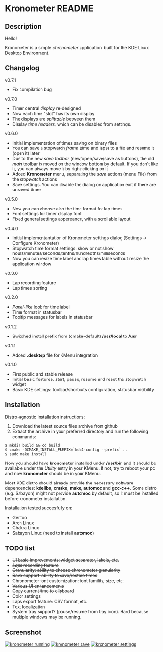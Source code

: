 Kronometer README
=================

Description
-----------
Hello!

Kronometer is a simple *chronometer* application, built for the KDE Linux Desktop Environment.

Changelog
---------
v0.7.1
* Fix compilation bug

v0.7.0
* Timer central *display* re-designed
* Now each time "slot" has its own display
* The displays are *splittable* between them
* Display *time headers*, which can be disabled from settings.

v0.6.0
* Initial implementation of times saving on binary files
* You can save a stopwatch *frame* (time and laps) to a file and resume it (open it) later
* Due to the new *save toolbar* (new/open/save/save as buttons), the old *main* toolbar is moved on the window bottom by default. If you don't like it, you can always move it by right-clicking on it
* Added **Kronometer** menu, separating the *save* actions (menu File) from the *stopwatch* actions
* Save settings. You can disable the dialog on application exit if there are unsaved times

v0.5.0
* Now you can choose also the time format for lap times
* Font settings for timer display font
* Fixed general settings appereance, with a scrollable layout

v0.4.0
* Initial implementantation of Kronometer settings dialog (Settings -> Configure Kronometer)
* Stopwatch time format settings: show or not show hours/minutes/seconds/tenths/hundredths/milliseconds
* Now you can resize time label and lap times table without resize the application window

v0.3.0
* Lap recording feature
* Lap times sorting

v0.2.0
* *Panel-like* look for time label
* Time format in statusbar
* Tooltip messages for labels in statusbar

v0.1.2
* Switched install prefix from (cmake-default) **/usr/local** to **/usr**

v0.1.1
* Added **.desktop** file for KMenu integration

v0.1.0
* First public and stable release
* Initial basic features: start, pause, resume and reset the stopwatch widget
* Basic KDE settings: toolbar/shortcuts configuration, statusbar visibility

Installation
------------

Distro-agnostic installation instructions:

1. Download the latest source files archive from github
2. Extract the archive in your preferred directory and run the following commands:

```
$ mkdir build && cd build
$ cmake -DCMAKE_INSTALL_PREFIX=`kde4-config --prefix` ..
$ sudo make install
```

Now you should have **kronometer** installed under **/usr/bin** and it should be available under the *Utility* entry in your KMenu.
If not, try to reboot your pc and now **kronomoter** should be in your KMenu.

Most KDE distro should already provide the necessary software dependencies: **kdelibs**, **cmake**, **make**, **automoc** and **gcc-c++**.
Some distro (e.g. Sabayon) might not provide **automoc** by default, so it must be installed before kronometer installation.

Installation tested succesfully on:

* Gentoo
* Arch Linux
* Chakra Linux
* Sabayon Linux (need to install **automoc**)

TODO list
---------

* ~~UI basic improvements: widget separator, labels, etc.~~
* ~~*Laps* recording feature~~
* ~~Granularity: ability to choose chronometer granularity~~
* ~~Save support: ability to save/restore times~~
* ~~Chronometer font customization: font famility, size, etc.~~
* ~~Various UI enhancements~~
* ~~Copy current time to clipboard~~
* Color settings
* Laps export feature: CSV format, etc.
* Text localization
* System tray support? (pause/resume from tray icon). Hard because multiple windows may be running.

Screenshot
----------
<!-- old relative screenshot links
[![kronometer inactive](img/screen-v0.3.x/kronometer-inactive.png?raw=true)](img/screen-v0.3.x/kronometer-inactive.png?raw=true)
[![kronometer running](img/screen-v0.3.x/kronometer-running.png?raw=true)](img/screen-v0.3.x/kronometer-running.png?raw=true)
[![kronometer paused](img/screen-v0.3.x/kronometer-paused.png?raw=true)](img/screen-v0.3.x/kronometer-paused.png?raw=true)
[![kronometer paused](img/screen-v0.3.x/kronometer-laps.png?raw=true)](img/screen-v0.3.x/kronometer-laps.png?raw=true)
-->
[![kronometer running](http://abload.de/img/kronometer-running-law1sva.png)](http://abload.de/img/kronometer-running-law1sva.png)
[![kronometer save](http://abload.de/img/kronometer-saveggs6g.png)](http://abload.de/img/kronometer-saveggs6g.png)
[![kronometer settings](http://abload.de/img/kronometer-settings9use2.png)](http://abload.de/img/kronometer-settings9use2.png)


